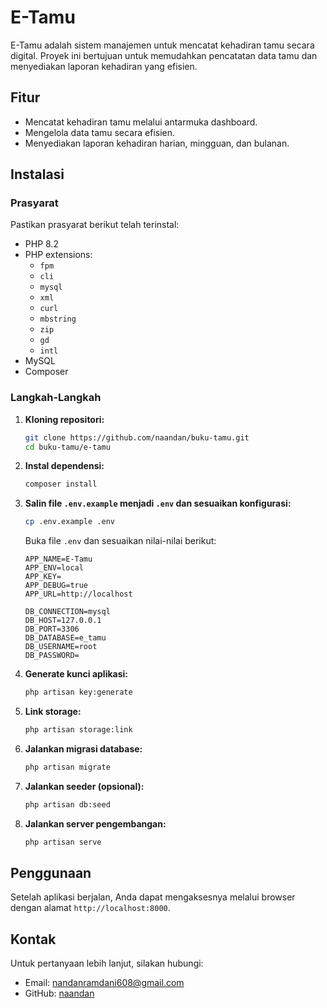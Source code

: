 # E-Tamu

E-Tamu adalah sistem manajemen untuk mencatat kehadiran tamu secara digital. Proyek ini bertujuan untuk memudahkan pencatatan data tamu dan menyediakan laporan kehadiran yang efisien.

## Fitur

- Mencatat kehadiran tamu melalui antarmuka dashboard.
- Mengelola data tamu secara efisien.
- Menyediakan laporan kehadiran harian, mingguan, dan bulanan.

## Instalasi

### Prasyarat

Pastikan prasyarat berikut telah terinstal:

- PHP 8.2
- PHP extensions:
    - `fpm`
    - `cli`
    - `mysql`
    - `xml`
    - `curl`
    - `mbstring`
    - `zip`
    - `gd`
    - `intl`
- MySQL
- Composer

### Langkah-Langkah

1. **Kloning repositori:**

   ```bash
   git clone https://github.com/naandan/buku-tamu.git
   cd buku-tamu/e-tamu
   ```

2. **Instal dependensi:**

   ```bash
   composer install
   ```

3. **Salin file `.env.example` menjadi `.env` dan sesuaikan konfigurasi:**

   ```bash
   cp .env.example .env
   ```

   Buka file `.env` dan sesuaikan nilai-nilai berikut:

   ```plaintext
   APP_NAME=E-Tamu
   APP_ENV=local
   APP_KEY=
   APP_DEBUG=true
   APP_URL=http://localhost

   DB_CONNECTION=mysql
   DB_HOST=127.0.0.1
   DB_PORT=3306
   DB_DATABASE=e_tamu
   DB_USERNAME=root
   DB_PASSWORD=
   ```

4. **Generate kunci aplikasi:**

   ```bash
   php artisan key:generate
   ```

5. **Link storage:**

   ```bash
   php artisan storage:link
   ```

6. **Jalankan migrasi database:**

   ```bash
   php artisan migrate
   ```

7. **Jalankan seeder (opsional):**

   ```bash
   php artisan db:seed
   ```

8. **Jalankan server pengembangan:**

   ```bash
   php artisan serve
   ```

## Penggunaan

Setelah aplikasi berjalan, Anda dapat mengaksesnya melalui browser dengan alamat `http://localhost:8000`.

## Kontak

Untuk pertanyaan lebih lanjut, silakan hubungi:

- Email: nandanramdani608@gmail.com
- GitHub: [naandan](https://github.com/naandan)